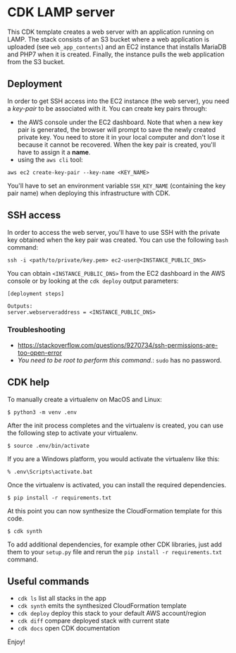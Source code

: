 # CDK LAMP server

This CDK template creates a web server with an application running on LAMP. The stack consists of an S3 bucket where a web application is uploaded (see `web_app_contents`) and an EC2 instance that installs MariaDB and PHP7 when it is created. Finally, the instance pulls the web application from the S3 bucket.


## Deployment

In order to get SSH access into the EC2 instance (the web server), you need a *key-pair* to be associated with it. You can create key pairs through:

 * the AWS console under the EC2 dashboard. Note that when a new key pair is generated, the browser will prompt to save the newly created private key. You need to store it in your local computer and don't lose it because it cannot be recovered. When the key pair is created, you'll have to assign it a **name**.
 * using the `aws cli` tool:

```shell
aws ec2 create-key-pair --key-name <KEY_NAME>
```

You'll have to set an environment variable `SSH_KEY_NAME` (containing the key pair name) when deploying this infrastructure with CDK.


## SSH access

In order to access the web server, you'll have to use SSH with the private key obtained when the key pair was created. You can use the following `bash` command:

```shell
ssh -i <path/to/private/key.pem> ec2-user@<INSTANCE_PUBLIC_DNS>
```

You can obtain `<INSTANCE_PUBLIC_DNS>` from the EC2 dashboard in the AWS console or by looking at the `cdk deploy` output parameters:

```
[deployment steps]

Outputs:
server.webserveraddress = <INSTANCE_PUBLIC_DNS>
```

### Troubleshooting

 * https://stackoverflow.com/questions/9270734/ssh-permissions-are-too-open-error
 * *You need to be root to perform this command.*: `sudo` has no password.


## CDK help

To manually create a virtualenv on MacOS and Linux:

```
$ python3 -m venv .env
```

After the init process completes and the virtualenv is created, you can use the following
step to activate your virtualenv.

```
$ source .env/bin/activate
```

If you are a Windows platform, you would activate the virtualenv like this:

```
% .env\Scripts\activate.bat
```

Once the virtualenv is activated, you can install the required dependencies.

```
$ pip install -r requirements.txt
```

At this point you can now synthesize the CloudFormation template for this code.

```
$ cdk synth
```

To add additional dependencies, for example other CDK libraries, just add
them to your `setup.py` file and rerun the `pip install -r requirements.txt`
command.

## Useful commands

 * `cdk ls`          list all stacks in the app
 * `cdk synth`       emits the synthesized CloudFormation template
 * `cdk deploy`      deploy this stack to your default AWS account/region
 * `cdk diff`        compare deployed stack with current state
 * `cdk docs`        open CDK documentation

Enjoy!
